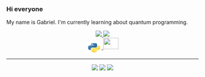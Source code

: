 ### Hi everyone

My name is Gabriel.
I'm currently learning about quantum programming.

<!--
**G-Carneiro/G-Carneiro** is a ✨ _special_ ✨ repository because its `README.md` (this file) appears on your GitHub profile.

Here are some ideas to get you started:

- 🔭 I’m currently working on ...
- 🌱 I’m currently learning ...
- 👯 I’m looking to collaborate on ...
- 🤔 I’m looking for help with ...
- 💬 Ask me about ...
- 📫 How to reach me: ...
- 😄 Pronouns: ...
- ⚡ Fun fact: ...
-->
<div align="center">
  <a href="https://github.com/G-Carneiro">
  <img height="150em" src="https://github-readme-stats.vercel.app/api?username=G-Carneiro&count_private=true&show_icons=true&theme=dark"/>
  <img height="150em" src="https://github-readme-stats.vercel.app/api/top-langs/?username=G-Carneiro&layout=compact&theme=dark"/>
</div>
  
 
<div align="center">
  <img align="center" alt="Rafa-Python" height="30" width="40" src="https://raw.githubusercontent.com/devicons/devicon/master/icons/python/python-original.svg">
  <img align="bottom" height="30" width="40" src="https://imgur.com/a/RBLHEYl">
</div>
  
  ---
  
<div align="center"> 
  <a href="https://discord.com/channels/@me/522865330855346176" target="_blank"><img src="https://img.shields.io/badge/Discord-7289DA?style=for-the-badge&logo=discord&logoColor=white" target="_blank"></a> 
  <a href = "mailto:carneiro.gabr@gmail.com"><img src="https://img.shields.io/badge/Gmail-D14836?style=for-the-badge&logo=gmail&logoColor=white" target="_blank"></a>
  <a href="https://www.linkedin.com/in/gabriel-carneiro-86413521b/" target="_blank"><img src="https://img.shields.io/badge/-LinkedIn-%230077B5?style=for-the-badge&logo=linkedin&logoColor=white" target="_blank"></a> 
 
</div>
